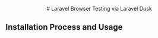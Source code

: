 <p align="center"># Laravel Browser Testing via Laravel Dusk</p>

## Installation Process and Usage
